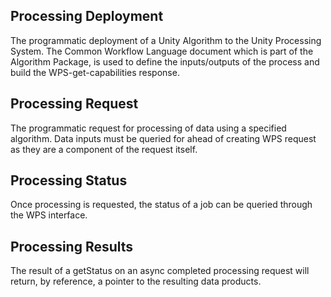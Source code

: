 ## Processing Deployment

The programmatic deployment of a Unity Algorithm to the Unity Processing System. The Common Workflow Language document which is part of the Algorithm Package, is used to define the inputs/outputs of the process and build the WPS-get-capabilities response.

## Processing Request

The programmatic request for processing of data using a specified algorithm. Data inputs must be queried for ahead of creating WPS request as they are a component of the request itself.

## Processing Status

Once processing is requested, the status of a job can be queried through the WPS interface.

## Processing Results

The result of a getStatus on an async completed processing request will return, by reference, a pointer to the resulting data products.
